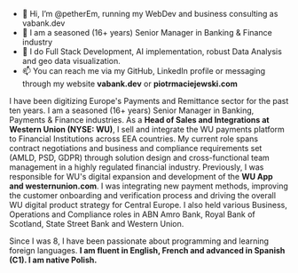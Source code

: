 - 👋 Hi, I’m @petherEm, running my WebDev and business consulting as vabank.dev
- 🔞 I am a seasoned (16+ years) Senior Manager in Banking & Finance industry
- 👀 I do Full Stack Development, AI implementation, robust Data Analysis and geo data visualization.
- 📫 You can reach me via my GitHub, LinkedIn profile or messaging through my website **vabank.dev** or **piotrmaciejewski.com**

<!---
petherEm/petherEm is a ✨ special ✨ repository because its `README.md` (this file) appears on your GitHub profile.
You can click the Preview link to take a look at your changes.
--->




I have been digitizing Europe's Payments and Remittance sector for the past ten years. 
I am a seasoned (16+ years) Senior Manager in Banking, Payments & Finance industries. 
As a **Head of Sales and Integrations at Western Union (NYSE: WU)**, I sell and integrate the WU payments platform to Financial Institutions across EEA countries. 
My current role spans contract negotiations and business and compliance requirements set (AMLD, PSD, GDPR) through solution design and cross-functional team management in a highly regulated financial industry. 
Previously, I was responsible for WU's digital expansion and development of the **WU App and westernunion.com**. 
I was integrating new payment methods, improving the customer onboarding and verification process and driving the overall WU digital product strategy for Central Europe. 
I also held various Business, Operations and Compliance roles in ABN Amro Bank, Royal Bank of Scotland, State Street Bank and Western Union. 

Since I was 8, I have been passionate about programming and learning foreign languages. **I am fluent in English, French and advanced in Spanish (C1). I am native Polish.**
